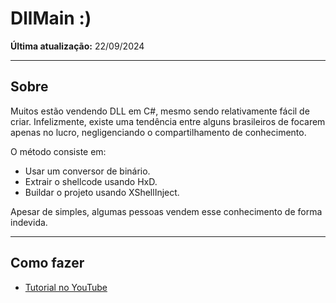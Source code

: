 # DllMain :)

**Última atualização:** 22/09/2024

---

## Sobre

Muitos estão vendendo DLL em C#, mesmo sendo relativamente fácil de criar. Infelizmente, existe uma tendência entre alguns brasileiros de focarem apenas no lucro, negligenciando o compartilhamento de conhecimento.

O método consiste em:
- Usar um conversor de binário.
- Extrair o shellcode usando HxD.
- Buildar o projeto usando XShellInject.

Apesar de simples, algumas pessoas vendem esse conhecimento de forma indevida.

---

## Como fazer

- [Tutorial no YouTube](https://www.youtube.com/watch?v=zOX5nkGsK3g)
